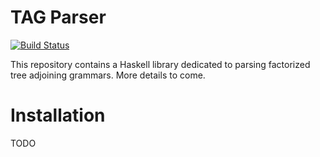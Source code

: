 TAG Parser
==========
[![Build Status](https://travis-ci.org/kawu/factorized-tag-parser.svg)](https://travis-ci.org/kawu/factorized-tag-parser)

This repository contains a Haskell library dedicated to parsing
factorized tree adjoining grammars.  More details to come.


Installation
============

TODO
